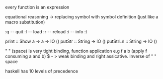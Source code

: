 every function is an expression

equational reasoning -> replacing symbol with symbol definition (just like a
macro substitution)

:q -- quit
:l <file> -- load
:r -- reload
:i -- info
:t <symbol>

print :: Show a => a -> IO ()
putStr :: String -> IO ()
putStrLn :: String -> IO ()


" " (space) is very tight binding, function application e.g f a b  (apply f
consuming a and b)
$ - > weak binding and right assicative. Inverse of " " space

haskell has 10 levels of precedence

